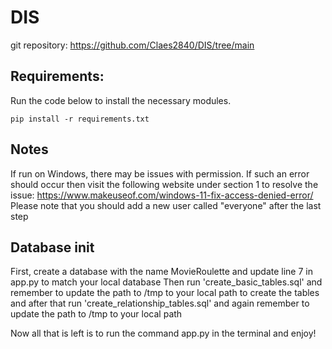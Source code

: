 # DIS
git repository:  https://github.com/Claes2840/DIS/tree/main

## Requirements:
Run the code below to install the necessary modules.

    pip install -r requirements.txt


## Notes
If run on Windows, there may be issues with permission. 
If such an error should occur then visit the following website under section 1 to resolve the issue:
https://www.makeuseof.com/windows-11-fix-access-denied-error/
Please note that you should add a new user called "everyone" after the last step

## Database init
First, create a database with the name MovieRoulette and update line 7 in app.py to match your local database
Then run 'create_basic_tables.sql' and remember to update the path to /tmp to your local path
 to create the tables and after that run 'create_relationship_tables.sql' and again remember to update the path to /tmp to your local path

Now all that is left is to run the command app.py in the terminal and enjoy!
